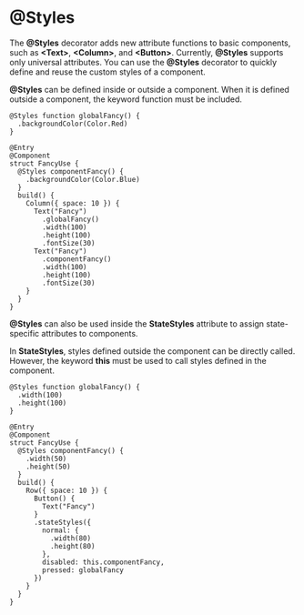 # @Styles


The **@Styles** decorator adds new attribute functions to basic components, such as **\<Text>**, **\<Column>**, and **\<Button>**. Currently, **@Styles** supports only universal attributes. You can use the **@Styles** decorator to quickly define and reuse the custom styles of a component.

**@Styles** can be defined inside or outside a component. When it is defined outside a component, the keyword function must be included.



```
@Styles function globalFancy() {
  .backgroundColor(Color.Red)
}

@Entry
@Component
struct FancyUse {
  @Styles componentFancy() {
    .backgroundColor(Color.Blue)
  }
  build() {
    Column({ space: 10 }) {
      Text("Fancy")
        .globalFancy()
        .width(100)
        .height(100)
        .fontSize(30)
      Text("Fancy")
        .componentFancy()
        .width(100)
        .height(100)
        .fontSize(30)
    }
  }
}
```

**@Styles** can also be used inside the **StateStyles** attribute to assign state-specific attributes to components.


In **StateStyles**, styles defined outside the component can be directly called. However, the keyword **this** must be used to call styles defined in the component.



```
@Styles function globalFancy() {
  .width(100)
  .height(100)
}

@Entry
@Component
struct FancyUse {
  @Styles componentFancy() {
    .width(50)
    .height(50)
  }
  build() {
    Row({ space: 10 }) {
      Button() {
      	Text("Fancy")
      }
      .stateStyles({
      	normal: {
      	  .width(80)
      	  .height(80)
      	},
      	disabled: this.componentFancy,
      	pressed: globalFancy
      })
    }
  }
}
```
